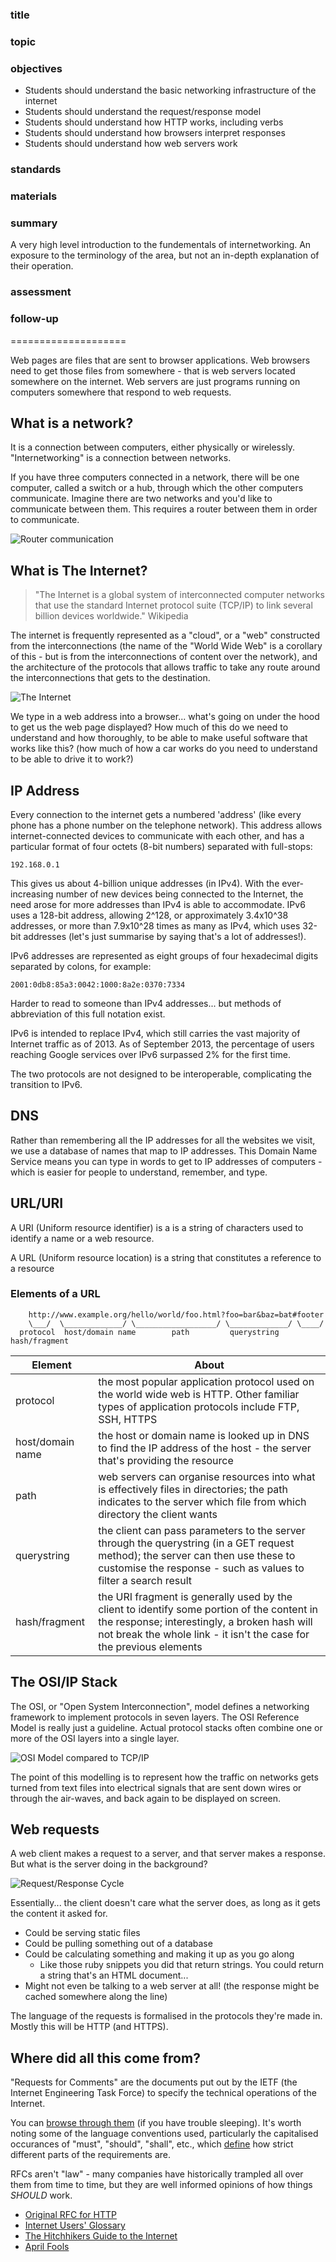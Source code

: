 ### title

### topic

### objectives

* Students should understand the basic networking infrastructure of the internet
* Students should understand the request/response model
* Students should understand how HTTP works, including verbs
* Students should understand how browsers interpret responses
* Students should understand how web servers work

### standards

### materials

### summary

A very high level introduction to the fundementals of internetworking.
An exposure to the terminology of the area, but not an in-depth explanation of their operation.

### assessment

### follow-up

====================


Web pages are files that are sent to browser applications. Web browsers need to get those files from somewhere - that is web servers located somewhere on the internet. Web servers are just programs running on computers somewhere that respond to web requests.


## What is a network?

It is a connection between computers, either physically or wirelessly. "Internetworking" is a connection between networks.

If you have three computers connected in a network, there will be one computer, called a switch or a hub, through which the other computers communicate. Imagine there are two networks and you'd like to communicate between them. This requires a router between them in order to communicate. 

![Router communication](https://lh3.googleusercontent.com/EQk3B2P1CHaoqNjK13vObWFtXzJI2dyL9GSDEAmdqLsgdiEod-G8B4OvUVmELFKtjyjII5A5gk6pIvzZo3mmgBgCSKDoN2hR1oS31KB27OtXuokXvIoOJDdOVA)


## What is The Internet?

> "The Internet is a global system of interconnected computer networks that use the standard Internet protocol suite (TCP/IP) to link several billion devices worldwide."
> Wikipedia

The internet is frequently represented as a "cloud", or a "web" constructed from the interconnections (the name of the "World Wide Web" is a corollary of this - but is from the interconnections of content over the network), and the architecture of the protocols that allows traffic to take any route around the interconnections that gets to the destination.

![The Internet](http://www.holistichosting.com.au/glossary/theInternet.gif)


We type in a web address into a browser... what's going on under the hood to get us the web page displayed? How much of this do we need to understand and how thoroughly, to be able to make useful software that works like this? (how much of how a car works do you need to understand to be able to drive it to work?)


## IP Address

Every connection to the internet gets a numbered 'address' (like every phone has a phone number on the telephone network). This address allows internet-connected devices to communicate with each other, and has a particular format of four octets (8-bit numbers) separated with full-stops: 

`192.168.0.1`

This gives us about 4-billion unique addresses (in IPv4). With the ever-increasing number of new devices being connected to the Internet, the need arose for more addresses than IPv4 is able to accommodate. IPv6 uses a 128-bit address, allowing 2^128, or approximately 3.4x10^38 addresses, or more than 7.9x10^28 times as many as IPv4, which uses 32-bit addresses (let's just summarise by saying that's a lot of addresses!).

IPv6 addresses are represented as eight groups of four hexadecimal digits separated by colons, for example:   

`2001:0db8:85a3:0042:1000:8a2e:0370:7334`

Harder to read to someone than IPv4 addresses... but methods of abbreviation of this full notation exist.

IPv6 is intended to replace IPv4, which still carries the vast majority of Internet traffic as of 2013. As of September 2013, the percentage of users reaching Google services over IPv6 surpassed 2% for the first time.

The two protocols are not designed to be interoperable, complicating the transition to IPv6.


## DNS

Rather than remembering all the IP addresses for all the websites we visit, we use a database of names that map to IP addresses. This Domain Name Service means you can type in words to get to IP addresses of computers - which is easier for people to understand, remember, and type.


## URL/URI

A URI (Uniform resource identifier) is a is a string of characters used to identify a name or a web resource.

A URL (Uniform resource location) is a string that constitutes a reference to a resource


### Elements of a URL

```
    http://www.example.org/hello/world/foo.html?foo=bar&baz=bat#footer
    \___/  \_____________/ \__________________/ \_____________/ \____/
  protocol  host/domain name        path         querystring     hash/fragment
```

Element | About
------|--------
protocol | the most popular application protocol used on the world wide web is HTTP. Other familiar types of application protocols include FTP, SSH, HTTPS
host/domain name | the host or domain name is looked up in DNS to find the IP address of the host - the server that's providing the resource
path | web servers can organise resources into what is effectively files in directories; the path indicates to the server which file from which directory the client wants
querystring | the client can pass parameters to the server through the querystring (in a GET request method); the server can then use these to customise the response - such as values to filter a search result
hash/fragment | the URI fragment is generally used by the client to identify some portion of the content in the response; interestingly, a broken hash will not break the whole link - it isn't the case for the previous elements


## The OSI/IP Stack

The OSI, or "Open System Interconnection", model defines a networking framework to implement protocols in seven layers. The OSI Reference Model is really just a guideline. Actual protocol stacks often combine one or more of the OSI layers into a single layer.

![OSI Model compared to TCP/IP](https://s-media-cache-ak0.pinimg.com/originals/a5/74/d3/a574d3bd55e8218a7df9f13bf20997a8.jpg)

The point of this modelling is to represent how the traffic on networks gets turned from text files into electrical signals that are sent down wires or through the air-waves, and back again to be displayed on screen.


## Web requests

A web client makes a request to a server, and that server makes a response. But what is the server doing in the background?

![Request/Response Cycle](http://1.bp.blogspot.com/-eqm6AQyKOvA/Tr1599o-GZI/AAAAAAAABOo/W5m9t3CEek0/s1600/2.png)

Essentially... the client doesn't care what the server does, as long as it gets the content it asked for.

  - Could be serving static files
  - Could be pulling something out of a database
  - Could be calculating something and making it up as you go along
    - Like those ruby snippets you did that return strings. You could return a string that's an HTML document...
  - Might not even be talking to a web server at all! (the response might be cached somewhere along the line)

The language of the requests is formalised in the protocols they're made in. Mostly this will be HTTP (and HTTPS).


## Where did all this come from? 

"Requests for Comments" are the documents put out by the IETF (the Internet Engineering Task Force) to specify the technical operations of the Internet.

You can [browse through them](https://www.ietf.org/rfc.html) (if you have trouble sleeping). It's worth noting some of the language conventions used, particularly the capitalised occurances of "must", "should", "shall", etc., which [define](https://www.ietf.org/rfc/rfc2119.txt) how strict different parts of the requirements are.

RFCs aren't "law" - many companies have historically trampled all over them from time to time, but they are well informed opinions of how things *SHOULD* work.

* [Original RFC for HTTP](https://www.ietf.org/rfc/rfc1945.txt)
* [Internet Users' Glossary](https://www.ietf.org/rfc/rfc1983.txt)
* [The Hitchhikers Guide to the Internet](https://www.ietf.org/rfc/rfc1118.txt)
* [April Fools](https://tools.ietf.org/rfc/rfc748.txt)
